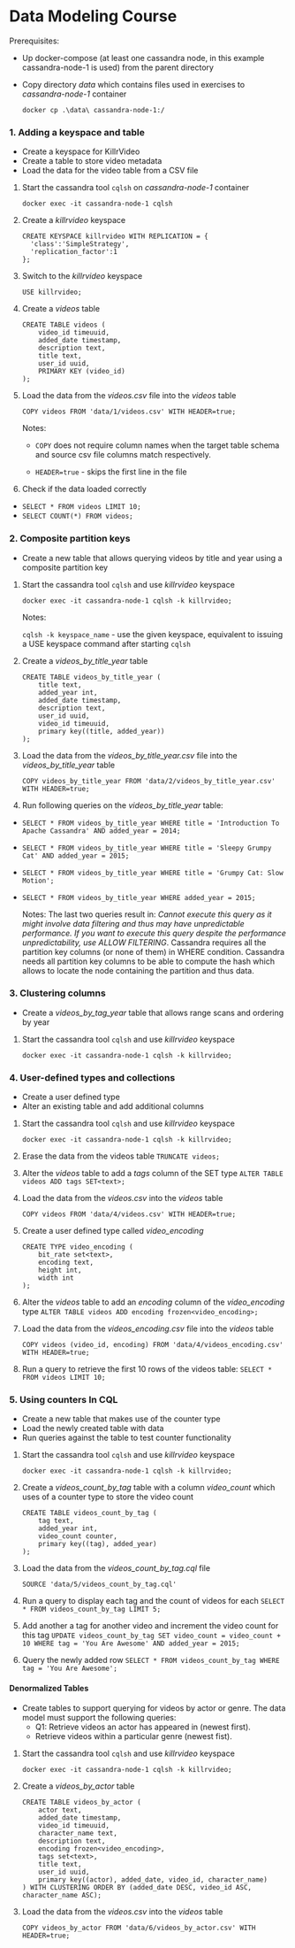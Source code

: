# Data Modeling Course

Prerequisites:
  * Up docker-compose (at least one cassandra node, in this example cassandra-node-1 is used) from the parent directory
  * Copy directory *data* which contains files used in exercises to *cassandra-node-1* container
  
 	 ```docker cp .\data\ cassandra-node-1:/```


### 1. Adding a keyspace and table
  * Create a keyspace for KillrVideo
  * Create a table to store video metadata
  * Load the data for the video table from a CSV file

1. Start the cassandra tool ```cqlsh``` on *cassandra-node-1* container 

	```docker exec -it cassandra-node-1 cqlsh```

2. Create a *killrvideo* keyspace 

	```
	CREATE KEYSPACE killrvideo WITH REPLICATION = {
	  'class':'SimpleStrategy',
	  'replication_factor':1
	};
	```
	
3. Switch to the *killrvideo* keyspace

	`USE killrvideo;`

4. Create a *videos* table
		
	```
	CREATE TABLE videos (
		video_id timeuuid,
		added_date timestamp,
		description text, 
		title text,
		user_id uuid,
		PRIMARY KEY (video_id)
	);
	```

4. Load the data from the *videos.csv* file into the *videos* table

	`COPY videos FROM 'data/1/videos.csv' WITH HEADER=true;`
	
	Notes: 
	
	  * `COPY` does not require column names when the target table schema and source csv file columns match respectively.
	
	  * `HEADER=true` - skips the first line in the file
	  
5. Check if the data loaded correctly
  * `SELECT * FROM videos LIMIT 10;`
  * `SELECT COUNT(*) FROM videos;`


### 2. Composite partition keys
  * Create a new table that allows querying videos by title and year using a composite partition key

1. Start the cassandra tool ```cqlsh``` and use *killrvideo* keyspace

	```docker exec -it cassandra-node-1 cqlsh -k killrvideo;```
	
	Notes: 
	
	```cqlsh -k keyspace_name``` - use the given keyspace, equivalent to issuing a USE keyspace command after starting ```cqlsh```
	
2. Create a *videos_by_title_year* table
		
	```
	CREATE TABLE videos_by_title_year (
		title text,
		added_year int,
		added_date timestamp,
		description text, 
		user_id uuid,
		video_id timeuuid,
		primary key((title, added_year))
	);
	```
3. Load the data from the *videos_by_title_year.csv* file into the *videos_by_title_year* table

	`COPY videos_by_title_year FROM 'data/2/videos_by_title_year.csv' WITH HEADER=true;`

4. Run following queries on the *videos_by_title_year* table:
  * ```SELECT * FROM videos_by_title_year WHERE title = 'Introduction To Apache Cassandra' AND added_year = 2014;```
  * ```SELECT * FROM videos_by_title_year WHERE title = 'Sleepy Grumpy Cat' AND added_year = 2015;```
  * ```SELECT * FROM videos_by_title_year WHERE title = 'Grumpy Cat: Slow Motion';```
  * ```SELECT * FROM videos_by_title_year WHERE added_year = 2015;```
  
	Notes: 
	The last two queries result in:  *Cannot execute this query as it might involve data filtering and thus may have unpredictable 		performance. If you want to execute this query despite the performance unpredictability, use ALLOW FILTERING*. 
	Cassandra requires all the partition key columns (or none of them) in WHERE condition. Cassandra needs all partition key columns 	to be able to compute the hash which allows to locate the node containing the partition and thus data.


### 3. Clustering columns
  * Create a *videos_by_tag_year* table that allows range scans and ordering by year
  
1. Start the cassandra tool ```cqlsh``` and use *killrvideo* keyspace

	```docker exec -it cassandra-node-1 cqlsh -k killrvideo;```


### 4. User-defined types and collections
  * Create a user defined type
  * Alter an existing table and add additional columns

1. Start the cassandra tool ```cqlsh``` and use *killrvideo* keyspace

	```docker exec -it cassandra-node-1 cqlsh -k killrvideo;```

2. Erase the data from the videos table
	```TRUNCATE videos;```

3. Alter the *videos* table to add a *tags* column of the SET type
	```ALTER TABLE videos ADD tags SET<text>;```

4. Load the data from the *videos.csv* into the *videos* table

	`COPY videos FROM 'data/4/videos.csv' WITH HEADER=true;`

5. Create a user defined type called *video_encoding*
		
	```
	CREATE TYPE video_encoding (
		bit_rate set<text>,
		encoding text,
		height int,
		width int
	);
	```

6. Alter the *videos* table to add an *encoding* column of the *video_encoding* type
	```ALTER TABLE videos ADD encoding frozen<video_encoding>;```

7. Load the data from the *videos_encoding.csv* file into the *videos* table

	`COPY videos (video_id, encoding) FROM 'data/4/videos_encoding.csv' WITH HEADER=true;`

8. Run a query to retrieve the first 10 rows of the videos table:
	`SELECT * FROM videos LIMIT 10;`


### 5. Using counters In CQL
  * Create a new table that makes use of the counter type
  * Load the newly created table with data
  * Run queries against the table to test counter functionality

1. Start the cassandra tool ```cqlsh``` and use *killrvideo* keyspace

	```docker exec -it cassandra-node-1 cqlsh -k killrvideo;```
	
2. Create a *videos_count_by_tag* table with a column *video_count* which uses of a counter type to store the video count

	```
	CREATE TABLE videos_count_by_tag (
		tag text,
		added_year int,
		video_count counter,
		primary key((tag), added_year)
	);
	```

3. Load the data from the *videos_count_by_tag.cql* file 

	`SOURCE 'data/5/videos_count_by_tag.cql'`
	
4. Run a query to display each tag and the count of videos for each
	`SELECT * FROM videos_count_by_tag LIMIT 5;`

5. Add another a tag for another video and increment the video count for this tag
	`UPDATE videos_count_by_tag SET video_count = video_count + 10 WHERE tag = 'You Are Awesome' AND added_year = 2015;`

6. Query the newly added row
	`SELECT * FROM videos_count_by_tag WHERE tag = 'You Are Awesome';`

#### Denormalized Tables
  * Create tables to support querying for videos by actor or genre. The data model must support the following queries:
    * Q1: Retrieve videos an actor has appeared in (newest first).
    * Retrieve videos within a particular genre (newest fist).

1. Start the cassandra tool ```cqlsh``` and use *killrvideo* keyspace

	```docker exec -it cassandra-node-1 cqlsh -k killrvideo;```
	
2. Create a *videos_by_actor* table
	```
	CREATE TABLE videos_by_actor (
		actor text,
		added_date timestamp,
		video_id timeuuid,
		character_name text,
		description text,
		encoding frozen<video_encoding>,
		tags set<text>,
		title text,
		user_id uuid,
		primary key((actor), added_date, video_id, character_name)
	) WITH CLUSTERING ORDER BY (added_date DESC, video_id ASC, character_name ASC);
	```

3. Load the data from the *videos.csv* into the *videos* table

	`COPY videos_by_actor FROM 'data/6/videos_by_actor.csv' WITH HEADER=true;`
